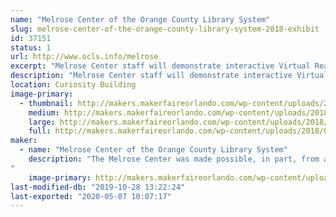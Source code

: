 ```yaml
---
name: "Melrose Center of the Orange County Library System"
slug: melrose-center-of-the-orange-county-library-system-2018-exhibit
id: 37151
status: 1
url: http://www.ocls.info/melrose
excerpt: "Melrose Center staff will demonstrate interactive Virtual Reality and Fab Lab experiences for visitors to our 2019 exhibit.  Learn about the classes and resources available at the Melrose Center, including Audio, Photo and Video studios, sound booths and editing bays, driving and flight simulators and more."
description: "Melrose Center staff will demonstrate interactive Virtual Reality and Fab Lab experiences for visitors to our 2019 exhibit.  Learn about the classes and resources available at the Melrose Center, including Audio, Photo and Video studios, sound booths and editing bays, driving and flight simulators and more."
location: Curiosity Building
image-primary:
  - thumbnail: http://makers.makerfaireorlando.com/wp-content/uploads/2018/08/melrose_logo-150x150.jpg
    medium: http://makers.makerfaireorlando.com/wp-content/uploads/2018/08/melrose_logo-300x112.jpg
    large: http://makers.makerfaireorlando.com/wp-content/uploads/2018/08/melrose_logo.jpg
    full: http://makers.makerfaireorlando.com/wp-content/uploads/2018/08/melrose_logo.jpg
maker:
  - name: "Melrose Center of the Orange County Library System"
    description: "The Melrose Center was made possible, in part, from a generous gift from the Kendrick B. Melrose Family Foundation. It is a 26,000 square-foot technology facility where we serve the community by providing hands-on learning experiences and resources to allows users to pursue creative projects. The Melrose Center houses Studios for Photography, Video and Audio. It is also home to a Fab Lab and Sim/VR Lab. The curricula is made up of over 200 unique classes, including Equipment Training classes for the Studios, software training, basic electronics and more. Classes are taught by instructors with experience in their respective fields. 
"
    image-primary: http://makers.makerfaireorlando.com/wp-content/uploads/2015/06/melrose-logo.jpg
last-modified-db: "2019-10-28 13:22:24"
last-exported: "2020-05-07 10:07:17"
---
```

